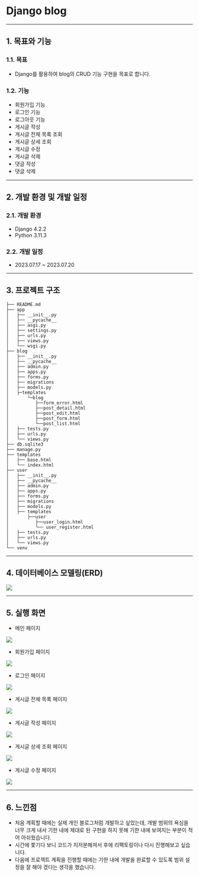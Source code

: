 # Django blog
---
## 1. 목표와 기능
### 1.1. 목표
- Django를 활용하여 blog의 CRUD 기능 구현을 목표로 합니다.
### 1.2. 기능
- 회원가입 기능
- 로그인 기능
- 로그아웃 기능
- 게시글 작성
- 게시글 전체 목록 조회
- 게시글 상세 조회
- 게시글 수정
- 게시글 삭제
- 댓글 작성
- 댓글 삭제
---
## 2. 개발 환경 및 개발 일정
### 2.1. 개발 환경
- Django 4.2.2
- Python 3.11.3
### 2.2. 개발 일정
- 2023.07.17 ~ 2023.07.20
---
## 3. 프로젝트 구조
```
├── README.md
├── app
│   ├── __init__.py
│   ├── __pycache__
│   ├── asgi.py
│   ├── settings.py
│   ├── urls.py
│   ├── views.py
│   └── wsgi.py
├── blog
│   ├── __init__.py
│   ├── __pycache__
│   ├── admin.py
│   ├── apps.py
│   ├── forms.py
│   ├── migrations
│   ├── models.py
│   ├─templates
│  		└─blog
│          ├──form_error.html
│          ├──post_detail.html
│          ├──post_edit.html
│          ├──post_form.html
│          └──post_list.html
│   ├── tests.py
│   ├── urls.py
│   └── views.py
├── db.sqlite3
├── manage.py
├── templates
│   ├── base.html
│   └── index.html
├── user
│   ├── __init__.py
│   ├── __pycache__
│   ├── admin.py
│   ├── apps.py
│   ├── forms.py
│   ├── migrations
│   ├── models.py
│   ├── templates
│   	├──user
│          ├──user_login.html
│          └── user_register.html
│   ├── tests.py
│   ├── urls.py
│   └── views.py
└── venv
```

---
## 4. 데이터베이스 모델링(ERD)
![](https://velog.velcdn.com/images/seatrea/post/0279c49c-5c2e-4129-b484-d6cda1ea70c0/image.png)

---
## 5. 실행 화면
- 메인 페이지

![](https://velog.velcdn.com/images/seatrea/post/dbf1ec98-2e1c-42a7-b242-aec2889c3548/image.png)

- 회원가입 페이지

![](https://velog.velcdn.com/images/seatrea/post/fefc9d45-5229-4c5d-b10c-73775648d3b8/image.png)

- 로그인 페이지

![](https://velog.velcdn.com/images/seatrea/post/d966680b-a6fa-49b2-b51b-f8a409ee50c6/image.png)

- 게시글 전체 목록 페이지

![](https://velog.velcdn.com/images/seatrea/post/7dd95b0f-4a22-46e8-ab4a-37346c48d922/image.png)

- 게시글 작성 페이지

![](https://velog.velcdn.com/images/seatrea/post/a43ce001-ef44-4bf1-8332-e45018f11336/image.png)

- 게시글 상세 조회 페이지

![](https://velog.velcdn.com/images/seatrea/post/bbcf490b-763b-4538-91b8-2cec480c02f9/image.png)

- 게시글 수정 페이지

![](https://velog.velcdn.com/images/seatrea/post/67fb9c75-8e72-4146-a9ce-6e3a3d636449/image.png)

---

## 6. 느낀점
- 처음 계획할 때에는 실제 개인 블로그처럼 개발하고 싶었는데, 개발 범위의 욕심을 너무 크게 내서 기한 내에 제대로 된 구현을 하지 못해 기한 내에 보여지는 부분이 적어 아쉬웠습니다.
- 시간에 쫓기다 보니 코드가 지저분해져서 후에 리팩토링이나 다시 진행해보고 싶습니다.
- 다음에 프로젝트 계획을 진행할 때에는 기한 내에 개발을 완료할 수 있도록 범위 설정을 잘 해야 겠다는 생각을 했습니다.
